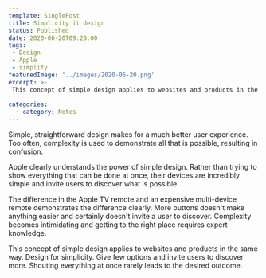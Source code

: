 ```yaml
---
template: SinglePost
title: Simplicity it design  
status: Published
date: 2020-06-20T09:20:00 
tags:
 - Design  - Apple 
 - simplify  
featuredImage: '../images/2020-06-20.png'
excerpt: >- 
 This concept of simple design applies to websites and products in the same way. Design for simplicity. Give few options and invite users to discover more. Shouting everything at once rarely leads to the desired outcome. 
  
categories:
  - category: Notes
---
```

Simple, straightforward design makes for a much better user experience. Too often, complexity is used to demonstrate all that is possible, resulting in confusion. 

Apple clearly understands the power of simple design. Rather than trying to show everything that can be done at once, their devices are incredibly simple and invite users to discover what is possible. 

The difference in the Apple TV remote and an expensive multi-device remote demonstrates the difference clearly. More buttons doesn't make anything easier and certainly doesn't invite a user to discover. Complexity becomes intimidating and getting to the right place requires expert knowledge. 

This concept of simple design applies to websites and products in the same way. Design for simplicity. Give few options and invite users to discover more. Shouting everything at once rarely leads to the desired outcome. 

